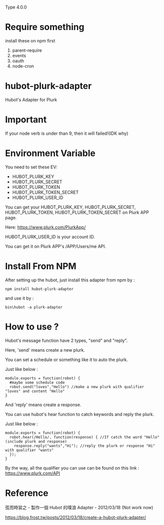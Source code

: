 Type 4.0.0

# Require something

install these on npm first

1. parent-require
2. events
3. oauth
4. node-cron

# hubot-plurk-adapter

Hubot's Adapter for Plurk

# Important

If your node verb is under than 9, then it will failed!(IDK why)

# Environment Variable

You need to set these EV:

* HUBOT_PLURK_KEY
* HUBOT_PLURK_SECRET
* HUBOT_PLURK_TOKEN
* HUBOT_PLURK_TOKEN_SECRET
* HUBOT_PLURK_USER_ID

You can get your HUBOT_PLURK_KEY, HUBOT_PLURK_SECRET, HUBOT_PLURK_TOKEN, HUBOT_PLURK_TOKEN_SECRET on Plurk APP page.

Here: https://www.plurk.com/PlurkApp/

HUBOT_PLURK_USER_ID is your account ID.

You can get it on Plurk APP's /APP/Users/me API.

# Install From NPM

After setting up the hubot, just install this adapter from npm by :

	npm install hubot-plurk-adapter

and use it by :

	bin\hubot -a plurk-adapter

# How to use ?

Hubot's message function have 2 types, "send" and "reply".

Here, 'send' means create a new plurk. 

You can set a schedule or something like it to auto the plurk.

Just like below :

```
module.exports = function(robot) {
  #maybe some schedule code
  robot.send("loves","Hello") //make a new plurk with qualifier "loves" and content "Hello"
}
```
	
And 'reply' means create a response.

You can use hubot's hear function to catch keywords and reply the plurk.

Just like below :

```
module.exports = function(robot) {
  robot.hear(/Hello/, function(response) { //If catch the word "Hello"(include plurk and response)
    response.reply("wants","Hi"); //reply the plurk or response "Hi" with qualifier "wants"
  });
}
```

By the way, all the qualifier you can use can be found on this link : https://www.plurk.com/API


# Reference

弦而時習之 - 製作一個 Hubot 的噗浪 Adapter - 2012/03/18 (Not work now)

https://blog.frost.tw/posts/2012/03/18/create-a-hubot-plurk-adapter/
